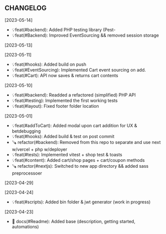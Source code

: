 CHANGELOG
----------------------

[2023-05-14]
 * 💡feat(#backend): Added PHP testing library (Pest-
 * 💡feat(#Backend): Improved EventSourcing && removed session storage

[2023-05-13]

[2023-05-11]
 * 💡feat(#hooks): Added build on push
 * 💡feat(#EventSourcing): Implemented Cart event sourcing on add.
 * 💡feat(#Cart): API now saves & returns cart contents

[2023-05-10]
 * 💡feat(#backend): Readded a refactored (simplified) PHP API
 * 💡feat(#testing): Implemented the first working tests
 * 💡feat(#layout): Fixed footer folder location

[2023-05-01]
 * 💡feat(#addToCart): Added modal upon cart addition for UX & betdebugging
 * 💡feat(#hooks): Added build & test on post commit
 * 🪚 refactor(#backend): Removed from this repo to separate and use next w/vercel + php w/deployer
 * 💡feat(#tests): Implemented vitest + shop test & toasts
 * 💡feat(#content): Added cart/shop pages + cart/coupon methods
 * 🪚 refactor(#nextjs): Switched to new app directory && added sass preprocessoer

[2023-04-29]

[2023-04-24]
 * 💡feat(#scripts): Added bin folder & jwt generator (work in progress)

[2023-04-23]
 * 📖 docs(#Readme): Added base (description, getting started, automations)
